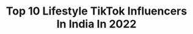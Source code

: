 ---
title: Top 10 Lifestyle TikTok Influencers In India In 2022
description: >-
  Find top lifestyle TikTok influencers in India in 2022. Most popular hashtags: #foryoupage #foryou #trending #tiktok.
platform: TikTok
hits: 193
text_top: See the best TikTok accounts on inBeat.
text_bottom: Our platform aggregates 193 TikTok influencers like this in India for you to contact.
profiles:
  - username: "_aman_mehra"
    fullname: >-
      Aman Mehra💙👅
    bio: >-
      selfie⚡ student📚 lifestyle vloger 🌎 snapchat amanmehra2255 use #amanmehra
    location: "India"
    followers: 2880
    engagement: 4429
    commentsToLikes: 0.040353
    id: cka9l9s7p1ub40i7857qmuzgk
    verified: false
    hashtags: "#amanmehra, #duetwith, #haye, #police"
  - username: "prachimaulingker"
    fullname: >-
      Prachi Maulingker
    bio: >-
      Fashion, Beauty & Lifestyle blogger👗👡👜 Instagram 👉Prachi_maulingker
    location: "India"
    followers: 3742
    engagement: 1404
    commentsToLikes: 0.083413
    id: ck9ev0095g1dy0j78sh3zvlvg
    verified: false
    hashtags: "#viral, #switchmusic, #sharethecare, #champibeats"
  - username: "sriddhik"
    fullname: >-
      sriddhis_vibes
    bio: >-
      🌻 A life style Blogger, Influencer, creative buff IG sriddhis _vibes
    location: "India"
    followers: 11500
    engagement: 892
    commentsToLikes: 0.053551
    id: ckbq3cr4kpkah0j23gvy99ftr
    verified: false
    hashtags: "#foryoupage, #9pm, #handwashchallenge, #foryou"
  - username: "amritasahney"
    fullname: >-
      Amrita Sahney
    bio: >-
      Organic blend of fashion, lifestyle and travel✈️ ✉️: amrita.sahney14@gmail.com
    location: "India"
    followers: 30000
    engagement: 1030
    commentsToLikes: 0.069459
    id: ckb0pcaz6f9in0j23xlsatb93
    verified: false
    hashtags: "#mosoonvibes, #fyp, #fashionindia, #viral"
  - username: "sharma_saksh"
    fullname: >-
      Sakshi Sharma
    bio: >-
      Say less Do more 🌈 Lifestyle Influencer 💫 Taken🧿 #duetwithsaksh
    location: "India"
    followers: 11900
    engagement: 1551
    commentsToLikes: 0.036339
    id: ckae7bjgogav80i787glp4ifm
    verified: false
    hashtags: "#fyp, #tiktokindia, #trending, #punjabitiktok"
  - username: "honeyreddy_214"
    fullname: >-
      𝙃𝙤𝙣𝙚𝙮𝙧𝙚𝙙𝙙𝙮214
    bio: >-
      Model/Fashion /lifestyle/Gratitude . Passionate abt my work ...🎖🎬🏆👸🏻...
    location: "India"
    followers: 370900
    engagement: 917
    commentsToLikes: 0.027651
    id: ckavtaerm60xm0j23dzz6v573
    verified: false
    hashtags: "#1mauditiontelugu, #foryoupage, #trending, #tiktok"
  - username: "prince_47k"
    fullname: >-
      🌹_DZ.PRINCE_🎭
    bio: >-
      MODEL😎/ TRAVEL🛫/LIFESTYLE🤘 🎖OFFICIAL ACCOUNT 🎖 🎤 👉100k👈
    location: "India"
    followers: 66100
    engagement: 1371
    commentsToLikes: 0.016537
    id: ck9jzcl8l85qb0j7803qqg08x
    verified: false
    hashtags: "#edutok, #skill4all, #desifood, #cricketworldcup"
  - username: "mrwhite_fitness"
    fullname: >-
      🔥 MR WHITE 🔥
    bio: >-
      Fitness | Nutrition | lifestyle DM on instagram if you have any question 👆🏻
    location: "India"
    followers: 36100
    engagement: 864
    commentsToLikes: 0.036964
    id: ckbktxe0zp0b80j23iokt8gei
    verified: false
    hashtags: "#edutok, #tiktokindia, #foryoupage, #foryou"
  - username: "iamjaswinder"
    fullname: >-
      Jaswinder Singh ✔️
    bio: >-
      Menswear | Travel | Lifestyle 📍 I’ll show you how to live life 🤲🏾
    location: "India"
    followers: 8289
    engagement: 1637
    commentsToLikes: 0.014671
    id: ckb950nsnmths0j23ngvmw3bu
    verified: false
    hashtags: "#punjabi, #foryou, #foryoupage, #trending"
  - username: "jujhar_mattu855"
    fullname: >-
      jatt fattey chakk
    bio: >-
      follow Instagram- jujhar_mattu👆👆 ਮਨ ਨੀਵਾਂ ਮਤ ਉੱਚੀ simple lifestyle
    location: "India"
    followers: 72700
    engagement: 1314
    commentsToLikes: 0.003967
    id: ckae6ivbbcgf00i786skg0d3q
    verified: false
    hashtags: "#myntraeorschallenge, #swagstepchallenge, #glock, #sidhumoosewala"
---